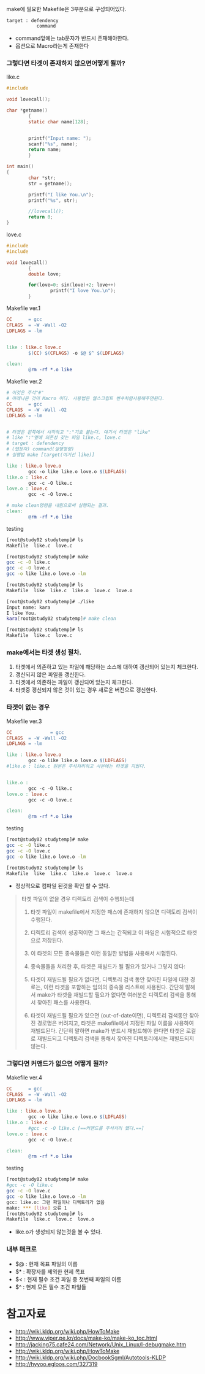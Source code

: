 
make에 필요한 Makefile은 3부분으로 구성되어있다.

```
target : defendency
           command	
```

* command앞에는 tab문자가 반드시 존재해야한다.
* 옵션으로 Macro라는게 존재한다


### 그렇다면 타겟이 존재하지 않으면어떻게 될까?

like.c

``` c
#include

void lovecall();

char *getname()
        {
        static char name[128];


        printf("Input name: ");
        scanf("%s", name);
        return name;
        }

int main()
{
        char *str;
        str = getname();

        printf("I like You.\n");
        printf("%s", str);

        //lovecall();
        return 0;
}
```

love.c
``` c
#include
#include

void lovecall()
        {
        double love;

        for(love=0; sin(love)+2; love++)
                printf("I love You.\n");
        }
```

Makefile ver.1
```makefile
CC      = gcc
CFLAGS  = -W -Wall -O2
LDFLAGS = -lm


like : like.c love.c
        $(CC) $(CFLAGS) -o $@ $^ $(LDFLAGS)

clean:
        @rm -rf *.o like
```

 
Makefile ver.2
```makefile
# 이것은 주석"#"
# 아레나온 것이 Macro 이다. 사용법은 쉘스크립트 변수처럼사용해주면된다.
CC      = gcc
CFLAGS  = -W -Wall -O2
LDFLAGS = -lm


# 타겟은 왼쪽에서 시작하고 ":"기호 붙는다. 여기서 타겟은 "like"
# like ":"옆에 의존성 갖는 파일 like.c, love.c
# target : defendency
# (탭문자) command(실행명령)
# 실행법 make [target(여기선 like)]

like : like.o love.o
        gcc -o like like.o love.o $(LDFLAGS)
like.o : like.c
        gcc -c -O like.c
love.o : love.c
        gcc -c -O love.c

# make clean명령을 내림으로써 실행되는 결과.
clean:
        @rm -rf *.o like
```

testing
```sh
[root@study02 studytemp]# ls
Makefile  like.c  love.c

[root@study02 studytemp]# make
gcc -c -O like.c
gcc -c -O love.c
gcc -o like like.o love.o -lm

[root@study02 studytemp]# ls
Makefile  like  like.c  like.o  love.c  love.o

[root@study02 studytemp]# ./like
Input name: kara
I like You.
kara[root@study02 studytemp]# make clean

[root@study02 studytemp]# ls
Makefile  like.c  love.c
```

### make에서는 타겟 생성 절차.
1. 타겟에서 의존하고 있는 파일에 해당하는 소스에 대하여 갱신되어 있는지 체크한다.
2. 갱신되지 않은 파일을 갱신한다.
3. 타겟에서 의존하는 파일이 갱신되어 있는지 체크한다.
4. 타겟중 갱신되지 않은 것이 있는 경우 새로운 버전으로 갱신한다.

### 타겟이 없는 경우
Makefile ver.3
```makefile
CC              = gcc
CFLAGS  = -W -Wall -O2
LDFLAGS = -lm

like : like.o love.o
        gcc -o like like.o love.o $(LDFLAGS)
#like.o : like.c 원본은 주석처리하고 사본에는 타겟을 지웠다.


like.o :
        gcc -c -O like.c
love.o : love.c
        gcc -c -O love.c

clean:
        @rm -rf *.o like
```

testing
```sh
[root@study02 studytemp]# make
gcc -c -O like.c
gcc -c -O love.c
gcc -o like like.o love.o -lm

[root@study02 studytemp]# ls
Makefile  like  like.c  like.o  love.c  love.o
```

* 정상적으로 컴파일 된것을 확인 할 수 있다.


> 타겟 파일이 없을 경우 디렉토리 검색이 수행되는데
> 
> 1. 타겟 파일이 makefile에서 지정한 패스에 존재하지 않으면 디렉토리 검색이 수행된다.
> 
> 2. 디렉토리 검색이 성공적이면 그 패스는 간직되고 이 파일은 시험적으로 타겟으로 저장된다.
> 
> 3. 이 타겟의 모든 종속물들은 이런 동일한 방법을 사용해서 시험된다.
> 
> 4. 종속물들을 처리한 후, 타겟은 재빌드가 될 필요가 있거나 그렇지 않다:
>  1. 타겟이 재빌드될 필요가 없다면, 디렉토리 검색 동안 찾아진 파일에 대한 경로는, 이런 타겟을 포함하는 임의의 종속물 리스트에 사용된다. 간단히 말해서 make가 타겟을 재빌드할 필요가 없다면 여러분은 디렉토리 검색을 통해서 찾아진 패스를 사용한다.
> 
>  2. 타겟이 재빌드될 필요가 있으면 (out-of-date이면), 디렉토리 검색동안 찾아진 경로명은 버려지고, 타겟은 makefile에서 지정된 파일 이름을 사용하여 재빌드된다. 간단히 말하면 make가 반드시 재빌드해야 한다면 타겟은 로컬로 재빌드되고 디렉토리 검색을 통해서 찾아진 디렉토리에서는 재빌드되지 않는다.

### 그렇다면 커맨드가 없으면 어떻게 될까?
Makefile ver.4
```makefile
CC      = gcc
CFLAGS  = -W -Wall -O2
LDFLAGS = -lm

like : like.o love.o
        gcc -o like like.o love.o $(LDFLAGS)
like.o : like.c
        #gcc -c -O like.c [==커맨드를 주석처리 했다.==]
love.o : love.c
        gcc -c -O love.c

clean:
        @rm -rf *.o like
```

testing
```sh
[root@study02 studytemp]# make
#gcc -c -O like.c
gcc -c -O love.c
gcc -o like like.o love.o -lm
gcc: like.o: 그런 파일이나 디렉토리가 없음
make: *** [like] 오류 1
[root@study02 studytemp]# ls
Makefile  like.c  love.c  love.o
```
* like.o가 생성되지 않는것을 볼 수 있다.

### 내부 매크로
* $@ : 현재 목표 파일의 이름
* $* : 확장자를 제외한 현제 목표
* $< : 현재 필수 조건 파일 중 첫번째 파일의 이름
* $^ : 현제 모든 필수 조건 파일들

# 참고자료
 - http://wiki.kldp.org/wiki.php/HowToMake
 - http://www.viper.pe.kr/docs/make-ko/make-ko_toc.html
 - http://jacking75.cafe24.com/Network/Unix_Linux/l-debugmake.htm
 - http://wiki.kldp.org/wiki.php/HowToMake
 - http://wiki.kldp.org/wiki.php/DocbookSgml/Autotools-KLDP
 - http://hyyoo.egloos.com/327319
